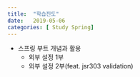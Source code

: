 ```yaml
---
title:  "학습진도"
date:   2019-05-06
categories: [ Study Spring]
---
```

* 스프링 부트 개념과 활용
	* 외부 설정 1부
	* 외부 설정 2부(feat. jsr303 validation)
	
